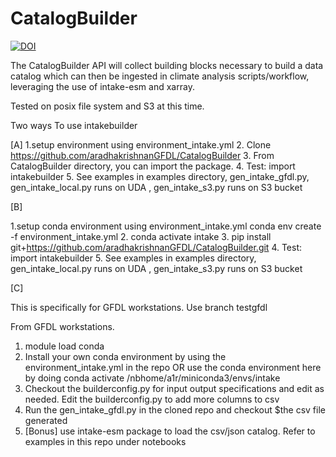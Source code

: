 # CatalogBuilder
[![DOI](https://zenodo.org/badge/DOI/10.5281/zenodo.5196586.svg)](https://doi.org/10.5281/zenodo.5196586)

The CatalogBuilder API will collect building blocks necessary to build a data catalog which can then be ingested in climate analysis scripts/workflow, leveraging the use of intake-esm and xarray.

Tested on posix file system and S3 at this time. 

Two ways To use intakebuilder

[A]
1.setup environment using environment_intake.yml
2. Clone https://github.com/aradhakrishnanGFDL/CatalogBuilder
3. From CatalogBuilder directory, you can import the package. 
4. Test: import intakebuilder
5. See examples in examples directory, gen_intake_gfdl.py, gen_intake_local.py runs on UDA , gen_intake_s3.py  runs on S3 bucket

[B]

1.setup conda environment using environment_intake.yml
conda env create -f environment_intake.yml
2. conda activate intake
3. pip install git+https://github.com/aradhakrishnanGFDL/CatalogBuilder.git
4. Test: import intakebuilder 
5. See examples in examples directory, gen_intake_local.py runs on UDA , gen_intake_s3.py  runs on S3 bucket


[C]

This is specifically for GFDL workstations.
Use branch testgfdl

From GFDL workstations.

1. module load conda
2. Install your own conda  environment by using the environment_intake.yml in the repo OR use the conda environment here by doing 
    conda activate /nbhome/a1r/miniconda3/envs/intake 
3. Checkout the builderconfig.py for input output specifications and edit as needed. Edit the builderconfig.py to add more columns to csv  
4. Run the gen_intake_gfdl.py in the cloned repo and checkout $the csv file generated
5. [Bonus] use intake-esm package to load the csv/json catalog. Refer to examples in this repo under notebooks   
 